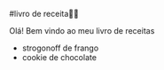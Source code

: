 #livro de receita:woman_cook:

Olá! Bem vindo ao meu livro de receitas

- strogonoff de frango
- cookie de chocolate
